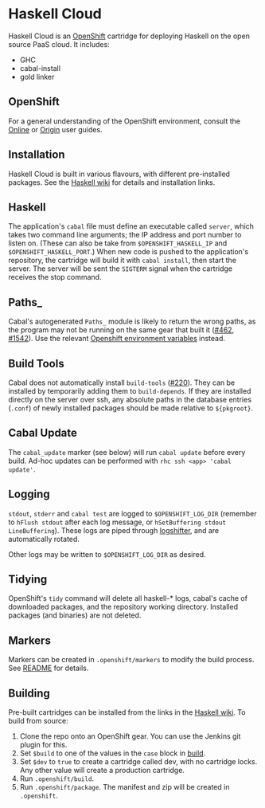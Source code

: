 Haskell Cloud
=============

Haskell Cloud is an [OpenShift](https://www.openshift.com/) cartridge for deploying Haskell on the open source PaaS cloud. It includes:

- GHC
- cabal-install
- gold linker

OpenShift
---------
For a general understanding of the OpenShift environment, consult the [Online](https://access.redhat.com/site/documentation/en-US/OpenShift_Online/2.0/html/User_Guide/) or [Origin](http://openshift.github.io/documentation/oo_user_guide.html) user guides.

Installation
------------
Haskell Cloud is built in various flavours, with different pre-installed packages. See the [Haskell wiki][wiki] for details and installation links.

Haskell
-------
The application's `cabal` file must define an executable called `server`, which takes two command line arguments; the IP address and port number to listen on. (These can also be take from `$OPENSHIFT_HASKELL_IP` and `$OPENSHIFT_HASKELL_PORT`.) When new code is pushed to the application's repository, the cartridge will build it with `cabal install`, then start the server. The server will be sent the `SIGTERM` signal when the cartridge receives the stop command.

Paths_
------
Cabal's autogenerated `Paths_` module is likely to return the wrong paths, as the program may not be running on the same gear that built it ([#462](https://github.com/haskell/cabal/issues/462), [#1542](https://github.com/haskell/cabal/issues/1542)). Use the relevant [Openshift environment variables](https://www.openshift.com/page/openshift-environment-variables) instead.

Build Tools
-----------
Cabal does not automatically install `build-tools` ([#220](https://github.com/haskell/cabal/issues/220)). They can be installed by temporarily adding them to `build-depends`. If they are installed directly on the server over ssh, any absolute paths in the database entries (`.conf`) of newly installed packages should be made relative to `${pkgroot}`.

Cabal Update
------------
The `cabal_update` marker (see below) will run `cabal update` before every build. Ad-hoc updates can be performed with `rhc ssh <app> 'cabal update'`.

Logging
-------
`stdout`, `stderr` and `cabal test` are logged to `$OPENSHIFT_LOG_DIR` (remember to `hFlush stdout` after each log message, or `hSetBuffering stdout LineBuffering`). These logs are piped through [logshifter](https://github.com/openshift/origin-server/tree/master/logshifter), and are automatically rotated.

Other logs may be written to `$OPENSHIFT_LOG_DIR` as desired.

Tidying
-------
OpenShift's `tidy` command will delete all haskell-* logs, cabal's cache of downloaded packages, and the repository working directory. Installed packages (and binaries) are not deleted.

Markers
-------
Markers can be created in `.openshift/markers` to modify the build process. See [README](template/.openshift/markers/README) for details.

Building
--------
Pre-built cartridges can be installed from the links in the [Haskell wiki][wiki]. To build from source:

1. Clone the repo onto an OpenShift gear. You can use the Jenkins git plugin for this.
2. Set `$build` to one of the values in the `case` block in [build](.openshift/build).
3. Set `$dev` to `true` to create a cartridge called dev, with no cartridge locks. Any other value will create a production cartridge.
4. Run `.openshift/build`.
5. Run `.openshift/package`. The manifest and zip will be created in `.openshift`.

[wiki]: http://www.haskell.org/haskellwiki/Web/Cloud#OpenShift
